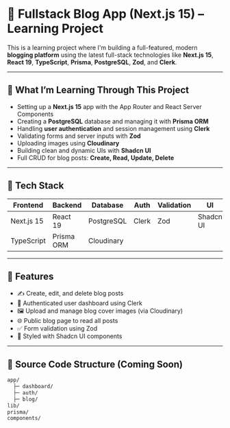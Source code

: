 # 📝 Fullstack Blog App (Next.js 15) – Learning Project

This is a learning project where I'm building a full-featured, modern **blogging platform** using the latest full-stack technologies like **Next.js 15**, **React 19**, **TypeScript**, **Prisma**, **PostgreSQL**, **Zod**, and **Clerk**.

---

## 🚀 What I’m Learning Through This Project

- Setting up a **Next.js 15** app with the App Router and React Server Components
- Creating a **PostgreSQL** database and managing it with **Prisma ORM**
- Handling **user authentication** and session management using **Clerk**
- Validating forms and server inputs with **Zod**
- Uploading images using **Cloudinary**
- Building clean and dynamic UIs with **Shadcn UI**
- Full CRUD for blog posts: **Create, Read, Update, Delete**

---

## 🧱 Tech Stack

| Frontend       | Backend        | Database     | Auth    | Validation | UI      |
|----------------|----------------|--------------|---------|------------|---------|
| Next.js 15     | React 19       | PostgreSQL   | Clerk   | Zod        | Shadcn UI |
| TypeScript     | Prisma ORM     | Cloudinary   |         |            |         |

---

## 📸 Features

- ✍️ Create, edit, and delete blog posts
- 🔐 Authenticated user dashboard using Clerk
- 🖼️ Upload and manage blog cover images (via Cloudinary)
- 🌐 Public blog page to read all posts
- ✅ Form validation using Zod
- 💅 Styled with Shadcn UI components

---

## 📂 Source Code Structure (Coming Soon)
```bash
app/
  ├─ dashboard/
  ├─ auth/
  ├─ blog/
lib/
prisma/
components/
